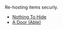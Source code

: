 Re-hosting items securly.
* [Nothing To Hide](/ncase/Nothing%20To%20Hide/code/demo/index.html)
* [A Door (Able)](/ncase/A%20Door%20(Able))
